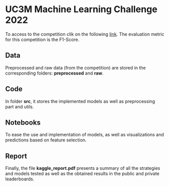# UC3M Machine Learning Challenge 2022

To access to the competition clik on the following [link](https://www.kaggle.com/competitions/uc3m-machine-learning-challenge-2022/overview/description). The evaluation metric for this competition is the F1-Score. 

## Data

Preprocessed and raw data (from the competition) are stored in the corresponding folders: **preprocessed** and **raw**.

## Code

In folder **src**, it stores the implemented models as well as preprocessing part and utils.

## Notebooks

To ease the use and implementation of models, as well as visualizations and predictions based on feature selection.

## Report

Finally, the file **kaggle_report.pdf** presents a summary of all the strategies and models tested as well as the obtained results in the public and private leaderboards.
